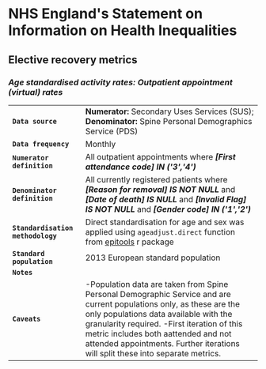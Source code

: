 # NHS England's Statement on Information on Health Inequalities
## Elective recovery metrics
### _Age standardised activity rates: Outpatient appointment (virtual) rates_

|||
| ------ | ------ |
| **`Data source`** | **Numerator:** Secondary Uses Services (SUS); **Denominator:** Spine Personal Demographics Service (PDS) |
| **`Data frequency`** | Monthly |
| **`Numerator definition`** | All outpatient appointments where **_[First attendance code] IN ('3','4')_** |
| **`Denominator definition`** | All currently registered patients where **_[Reason for removal] IS NOT NULL_** and **_[Date of death] IS NULL_** and **_[Invalid Flag] IS NOT NULL_** and **_[Gender code] IN ('1','2')_** |
|**`Standardisation methodology`**|Direct standardisation for age and sex was applied using `ageadjust.direct` function from [epitools](https://cran.r-project.org/web/packages/epitools/index.html) r package|
|**`Standard population`**|2013 European standard population|
| **`Notes`** |  |
| **`Caveats`** | -Population data are taken from Spine Personal Demographic Service and are current populations only, as these are the only populations data available with the granularity required.  -First iteration of this metric includes both aattended and not attended appointments. Further iterations will split these into separate metrics.|

